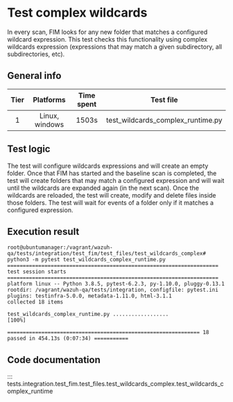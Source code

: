 # Test complex wildcards
In every scan, FIM looks for any new folder that matches a configured wildcard expression. This test checks this
functionality using complex wildcards expression (expressions that may match a given subdirectory, all subdirectories, etc).

## General info

| Tier | Platforms | Time spent| Test file |
|:--:|:--:|:--:|:--:|
| 1 | Linux, windows | 1503s | test_wildcards_complex_runtime.py

## Test logic
The test will configure wildcards expressions and will create an empty folder. Once that FIM has started and the
baseline scan is completed, the test will create folders that may match a configured expression and will wait until
the wildcards are expanded again (in the next scan). Once the wildcards are reloaded, the test will create, modify and
delete files inside those folders. The test will wait for events of a folder only if it matches a configured expression.
## Execution result

```
root@ubuntumanager:/vagrant/wazuh-qa/tests/integration/test_fim/test_files/test_wildcards_complex# python3 -m pytest test_wildcards_complex_runtime.py
==================================================================== test session starts ====================================================================
platform linux -- Python 3.8.5, pytest-6.2.3, py-1.10.0, pluggy-0.13.1
rootdir: /vagrant/wazuh-qa/tests/integration, configfile: pytest.ini
plugins: testinfra-5.0.0, metadata-1.11.0, html-3.1.1
collected 18 items

test_wildcards_complex_runtime.py ..................                                                                                                  [100%]

============================================================== 18 passed in 454.13s (0:07:34) ===========
```

## Code documentation

::: tests.integration.test_fim.test_files.test_wildcards_complex.test_wildcards_complex_runtime
